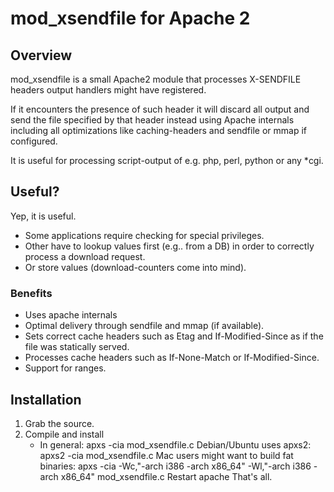 # mod_xsendfile for Apache 2 #

## Overview ##
mod_xsendfile is a small Apache2 module that processes X-SENDFILE headers output handlers might have registered.

If it encounters the presence of such header it will discard all output and send the file specified by that header instead using Apache internals including all optimizations like caching-headers and sendfile or mmap if configured.

It is useful for processing script-output of e.g. php, perl, python or any *cgi.

## Useful? ##
Yep, it is useful.

* Some applications require checking for special privileges.
* Other have to lookup values first (e.g.. from a DB) in order to correctly process a download request.
* Or store values (download-counters come into mind).

### Benefits ###
* Uses apache internals
* Optimal delivery through sendfile and mmap (if available).
* Sets correct cache headers such as Etag and If-Modified-Since as if the file was statically served.
* Processes cache headers such as If-None-Match or If-Modified-Since.
* Support for ranges.

## Installation ##
1. Grab the source.
2. Compile and install
    * In general:
apxs -cia mod_xsendfile.c
Debian/Ubuntu uses apxs2:
apxs2 -cia mod_xsendfile.c
Mac users might want to build fat binaries:
apxs -cia -Wc,"-arch i386 -arch x86_64" -Wl,"-arch i386 -arch x86_64" mod_xsendfile.c
Restart apache
That's all.
